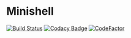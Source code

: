# Minishell
[![Build Status](https://travis-ci.org/jjaniec/Minishell.svg?branch=master)](https://travis-ci.org/jjaniec/Minishell)
[![Codacy Badge](https://api.codacy.com/project/badge/Grade/fe0ab8f40142491c84c03310a2612759)](https://www.codacy.com/app/jjaniec/Minishell?utm_source=github.com&amp;utm_medium=referral&amp;utm_content=jjaniec/Minishell&amp;utm_campaign=Badge_Grade)
[![CodeFactor](https://www.codefactor.io/repository/github/jjaniec/minishell/badge)](https://www.codefactor.io/repository/github/jjaniec/minishell)
